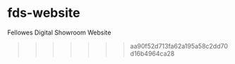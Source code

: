 # fds-website

Fellowes Digital Showroom Website

> > > > > > > aa90f52d713fa62a195a58c2dd70d16b4964ca28
